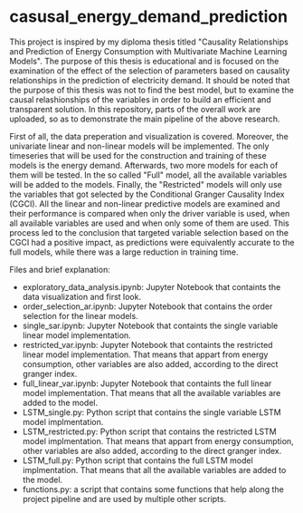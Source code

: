 # casusal_energy_demand_prediction

This project is inspired by my diploma thesis titled "Causality Relationships and Prediction of Energy Consumption with Multivariate Machine Learning Models".
The purpose of this thesis is educational and is focused on the examination of the effect of the selection of parameters based on causality relationships in the prediction of electricity demand. It should be noted that the purpose of this thesis was not to find the best model, but to examine the causal relashionships of the variables in order to build an efficient and transparent solution. In this repository, parts of the overall work are uploaded, so as to demonstrate the main pipeline of the above research. 

First of all, the data preperation and visualization is covered. Moreover, the univariate linear and non-linear models will be implemented. The only timeseries that will be used for the construction and training of these models is the energy demand. Afterwards, two more models for each of them will be tested. In the so called "Full" model, all the available variables will be added to the models. Finally, the "Restricted" models will only use the variables that got selected by the Conditional Granger Causality Index (CGCI). All the linear and non-linear predictive models are examined and their performance is compared when only the driver variable is used, when all available variables are used and when only some of them are used. This process led to the conclusion that targeted variable selection based on the CGCI had a positive impact, as predictions were equivalently accurate to the full models, while there was a large reduction in training time.

Files and brief explanation:

- exploratory_data_analysis.ipynb: Jupyter Notebook that containts the data visualization and first look.
- order_selection_ar.ipynb: Jupyter Notebook that contains the order selection for the linear models.
- single_sar.ipynb: Jupyter Notebook that containts the  single variable linear model implementation.
- restricted_var.ipynb: Jupyter Notebook that containts the  restricted linear model implementation. That means that appart from energy consumption, other variables are also added, according to the direct granger index. 
- full_linear_var.ipynb: Jupyter Notebook that containts the  full linear model implementation. That means that all the available variables are added to the model. 
- LSTM_single.py: Python script that contains the single variable LSTM model implmentation.
- LSTM_restricted.py: Python script that contains the restricted LSTM model implmentation. That means that appart from energy consumption, other variables are also added, according to the direct granger index. 
- LSTM_full.py:  Python script that contains the full LSTM model implmentation. That means that all the available variables are added to the model. 
- functions.py: a script that contains some functions that help along the project pipeline and are used by multiple other scripts. 
